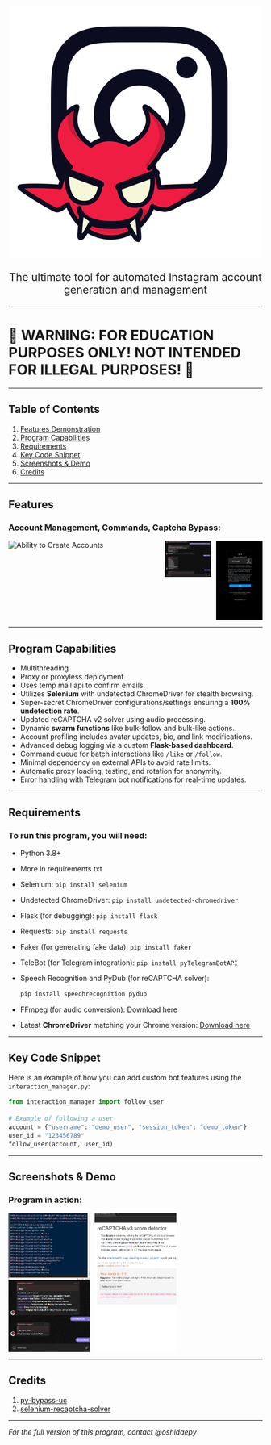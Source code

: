 ﻿<div style="text-align: center;">
  <img src="Screenshots/instagram_logo_demon.png" alt="Demon" display: block; margin: 0 auto;>
<p style="font-size: 1.5em; text-align: center;">The ultimate tool for automated Instagram account generation and management</p>
</div>

---

# 🚨 WARNING: FOR EDUCATION PURPOSES ONLY! NOT INTENDED FOR ILLEGAL PURPOSES! 🚨

---

## Table of Contents
1. [Features Demonstration](#features-demonstration)
2. [Program Capabilities](#program-capabilities)
3. [Requirements](#requirements)
4. [Key Code Snippet](#key-code-snippet)
5. [Screenshots & Demo](#screenshots--demo)
6. [Credits](#credits)

---

## Features
### Account Management, Commands, Captcha Bypass:
<div style="display: grid; grid-template-columns: repeat(3, 1fr); gap: 10px;">
  <img src="Screenshots/Thread_Checker_Commands" alt="Ability to Create Accounts" width="300">
  <img src="Screenshots/account_created.png" alt="Accounts Have Been Created" width="300">
  <img src="Screenshots/captcha_passed.png" alt="Captcha Has Been Passed" width="300">
</div>


---

## Program Capabilities
- Multithreading
- Proxy or proxyless deployment
- Uses temp mail api to confirm emails.
- Utilizes **Selenium** with undetected ChromeDriver for stealth browsing.
- Super-secret ChromeDriver configurations/settings ensuring a **100% undetection rate**.
- Updated reCAPTCHA v2 solver using audio processing.
- Dynamic **swarm functions** like bulk-follow and bulk-like actions.
- Account profiling includes avatar updates, bio, and link modifications.
- Advanced debug logging via a custom **Flask-based dashboard**.
- Command queue for batch interactions like `/like` or `/follow`.
- Minimal dependency on external APIs to avoid rate limits.
- Automatic proxy loading, testing, and rotation for anonymity.
- Error handling with Telegram bot notifications for real-time updates.

---

## Requirements
### To run this program, you will need:
- Python 3.8+

- More in requirements.txt
- Selenium: `pip install selenium`
- Undetected ChromeDriver: `pip install undetected-chromedriver`
- Flask (for debugging): `pip install flask`
- Requests: `pip install requests`
- Faker (for generating fake data): `pip install faker`
- TeleBot (for Telegram integration): `pip install pyTelegramBotAPI`
- Speech Recognition and PyDub (for reCAPTCHA solver):
  ```bash
  pip install speechrecognition pydub
  ```
- FFmpeg (for audio conversion): [Download here](https://ffmpeg.org/download.html)
- Latest **ChromeDriver** matching your Chrome version: [Download here](https://chromedriver.chromium.org/downloads)

---

## Key Code Snippet
Here is an example of how you can add custom bot features using the `interaction_manager.py`:

```python
from interaction_manager import follow_user

# Example of following a user
account = {"username": "demo_user", "session_token": "demo_token"}
user_id = "123456789"
follow_user(account, user_id)
```

---

## Screenshots & Demo
### Program in action:
<div style="display: grid; grid-template-columns: repeat(3, 1fr); gap: 10px;">
  <img src="Screenshots/proxy_check_completed.png" alt="Proxy Check Completed" width="300">
  <img src="Screenshots/browser_score.png" alt="Undetected Browser Confirmed" width="300">
</div>

---

## Credits
1. [py-bypass-uc](https://github.com/storm0611/py-bypass-uc)
2. [selenium-recaptcha-solver](https://github.com/thicccat688/selenium-recaptcha-solver)

---

*For the full version of this program, contact @oshidaepy*
